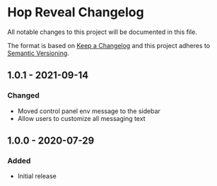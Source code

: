 # Hop Reveal Changelog

All notable changes to this project will be documented in this file.

The format is based on [Keep a Changelog](http://keepachangelog.com/) and this project adheres to [Semantic Versioning](http://semver.org/).

## 1.0.1 - 2021-09-14
### Changed
- Moved control panel env message to the sidebar
- Allow users to customize all messaging text

## 1.0.0 - 2020-07-29
### Added
- Initial release
